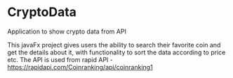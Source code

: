 # CryptoData
Application to show crypto data from API

This javaFx project gives users the ability to search their favorite coin and get the details about it, with functionality to sort the data according to price etc.
The API is used from rapid API - https://rapidapi.com/Coinranking/api/coinranking1
